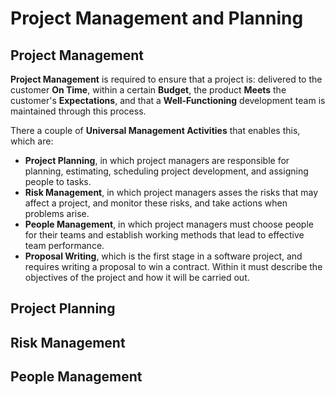 # Project Management and Planning

## Project Management
**Project Management** is required to ensure that a project is: delivered to the customer **On Time**, within a certain **Budget**, the product **Meets** the customer's **Expectations**, and that a **Well-Functioning** development team is maintained through this process.

There a couple of **Universal Management Activities** that enables this, which are:
* **Project Planning**, in which project managers are responsible for planning, estimating, scheduling project development, and assigning people to tasks.
* **Risk Management**, in which project managers asses the risks that may affect a project, and monitor these risks, and take actions when problems arise.
* **People Management**, in which project managers must choose people for their teams and establish working methods that lead to effective team performance.
* **Proposal Writing**, which is the first stage in a software project, and requires writing a proposal to win a contract. Within it must describe the objectives of the project and how it will be carried out.

## Project Planning


## Risk Management


## People Management


